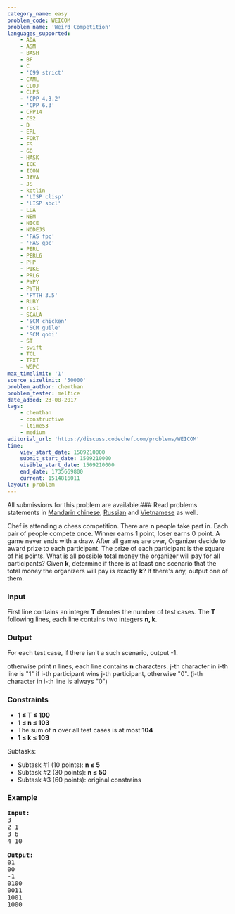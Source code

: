 ```yaml
---
category_name: easy
problem_code: WEICOM
problem_name: 'Weird Competition'
languages_supported:
    - ADA
    - ASM
    - BASH
    - BF
    - C
    - 'C99 strict'
    - CAML
    - CLOJ
    - CLPS
    - 'CPP 4.3.2'
    - 'CPP 6.3'
    - CPP14
    - CS2
    - D
    - ERL
    - FORT
    - FS
    - GO
    - HASK
    - ICK
    - ICON
    - JAVA
    - JS
    - kotlin
    - 'LISP clisp'
    - 'LISP sbcl'
    - LUA
    - NEM
    - NICE
    - NODEJS
    - 'PAS fpc'
    - 'PAS gpc'
    - PERL
    - PERL6
    - PHP
    - PIKE
    - PRLG
    - PYPY
    - PYTH
    - 'PYTH 3.5'
    - RUBY
    - rust
    - SCALA
    - 'SCM chicken'
    - 'SCM guile'
    - 'SCM qobi'
    - ST
    - swift
    - TCL
    - TEXT
    - WSPC
max_timelimit: '1'
source_sizelimit: '50000'
problem_author: chemthan
problem_tester: melfice
date_added: 23-08-2017
tags:
    - chemthan
    - constructive
    - ltime53
    - medium
editorial_url: 'https://discuss.codechef.com/problems/WEICOM'
time:
    view_start_date: 1509210000
    submit_start_date: 1509210000
    visible_start_date: 1509210000
    end_date: 1735669800
    current: 1514816011
layout: problem
---
```

All submissions for this problem are available.### Read problems statements in [Mandarin chinese](http://www.codechef.com/download/translated/LTIME53/mandarin/WEICOM.pdf), [Russian](http://www.codechef.com/download/translated/LTIME53/russian/WEICOM.pdf) and [Vietnamese](http://www.codechef.com/download/translated/LTIME53/vietnamese/WEICOM.pdf) as well.

Chef is attending a chess competition. There are **n** people take part in. Each pair of people compete once. Winner earns 1 point, loser earns 0 point. A game never ends with a draw. After all games are over, Organizer decide to award prize to each participant. The prize of each participant is the square of his points. What is all possible total money the organizer will pay for all participants? Given **k**, determine if there is at least one scenario that the total money the organizers will pay is exactly **k**? If there's any, output one of them.

### Input

First line contains an integer **T** denotes the number of test cases. The **T** following lines, each line contains two integers **n, k**.

### Output

For each test case, if there isn't a such scenario, output -1.

otherwise print **n** lines, each line contains **n** characters. j-th character in i-th line is "1" if i-th participant wins j-th participant, otherwise "0". (i-th character in i-th line is always "0")

### Constraints

- **1 ≤ T ≤ 100**
- **1 ≤ n ≤ 103**
- The sum of **n** over all test cases is at most **104**
- **1 ≤ k ≤ 109**

Subtasks:

- Subtask #1 (10 points): **n ≤ 5**
- Subtask #2 (30 points): **n ≤ 50**
- Subtask #3 (60 points): original constrains

### Example

<pre><b>Input:</b>
3
2 1
3 6
4 10

<b>Output:</b>
01
00
-1
0100
0011
1001
1000
</pre>
